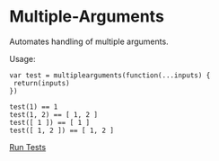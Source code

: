 # Multiple-Arguments
Automates handling of multiple arguments.

Usage:
```
var test = multiplearguments(function(...inputs) {
 return(inputs)
})

test(1) == 1
test(1, 2) == [ 1, 2 ]
test([ 1 ]) == [ 1 ]
test([ 1, 2 ]) == [ 1, 2 ]
```

<a href="https://danielherr.github.io/Multiple-Arguments/test.html">Run Tests</a>
